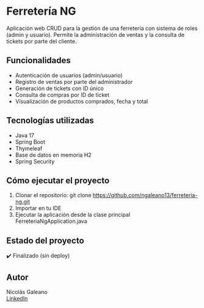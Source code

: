 # Ferretería NG

Aplicación web CRUD para la gestión de una ferretería con sistema de roles (admin y usuario). Permite la administración de ventas y la consulta de tickets por parte del cliente.

## Funcionalidades
- Autenticación de usuarios (admin/usuario)
- Registro de ventas por parte del administrador
- Generación de tickets con ID único
- Consulta de compras por ID de ticket
- Visualización de productos comprados, fecha y total

## Tecnologías utilizadas
- Java 17
- Spring Boot
- Thymeleaf
- Base de datos en memoria H2
- Spring Security

## Cómo ejecutar el proyecto
1. Clonar el repositorio:
   git clone https://github.com/ngaleano13/ferreteria-ng.git
2. Importar en tu IDE
3. Ejecutar la aplicación desde la clase principal FerreteriaNgApplication.java

## Estado del proyecto
✔️ Finalizado (sin deploy)

## Autor
Nicolás Galeano  
[LinkedIn](https://www.linkedin.com/in/nicolas-galeano/)
